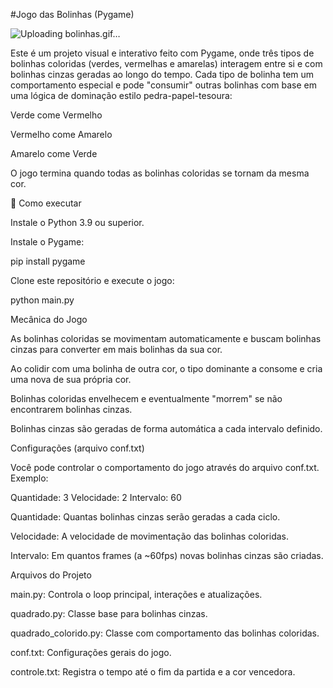 #Jogo das Bolinhas (Pygame)

![Uploading bolinhas.gif…]()


Este é um projeto visual e interativo feito com Pygame, onde três tipos de bolinhas coloridas (verdes, vermelhas e amarelas) interagem entre si e com bolinhas cinzas geradas ao longo do tempo. Cada tipo de bolinha tem um comportamento especial e pode "consumir" outras bolinhas com base em uma lógica de dominação estilo pedra-papel-tesoura:

Verde come Vermelho

Vermelho come Amarelo

Amarelo come Verde

O jogo termina quando todas as bolinhas coloridas se tornam da mesma cor.

🔧 Como executar

Instale o Python 3.9 ou superior.

Instale o Pygame:

pip install pygame

Clone este repositório e execute o jogo:

python main.py

 Mecânica do Jogo

As bolinhas coloridas se movimentam automaticamente e buscam bolinhas cinzas para converter em mais bolinhas da sua cor.

Ao colidir com uma bolinha de outra cor, o tipo dominante a consome e cria uma nova de sua própria cor.

Bolinhas coloridas envelhecem e eventualmente "morrem" se não encontrarem bolinhas cinzas.

Bolinhas cinzas são geradas de forma automática a cada intervalo definido.

Configurações (arquivo conf.txt)

Você pode controlar o comportamento do jogo através do arquivo conf.txt. Exemplo:

Quantidade: 3
Velocidade: 2
Intervalo: 60

Quantidade: Quantas bolinhas cinzas serão geradas a cada ciclo.

Velocidade: A velocidade de movimentação das bolinhas coloridas.

Intervalo: Em quantos frames (a ~60fps) novas bolinhas cinzas são criadas.

 Arquivos do Projeto

main.py: Controla o loop principal, interações e atualizações.

quadrado.py: Classe base para bolinhas cinzas.

quadrado_colorido.py: Classe com comportamento das bolinhas coloridas.

conf.txt: Configurações gerais do jogo.

controle.txt: Registra o tempo até o fim da partida e a cor vencedora.


